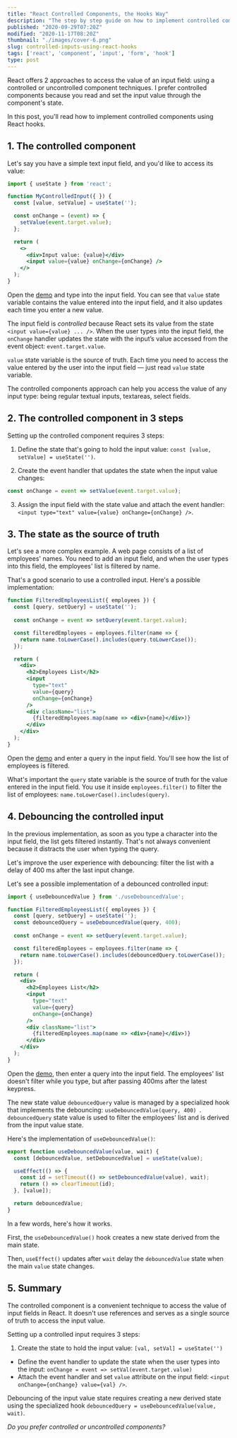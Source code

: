 ```yaml
---
title: "React Controlled Components, the Hooks Way"
description: "The step by step guide on how to implement controlled components in React using hooks."
published: "2020-09-29T07:20Z"
modified: "2020-11-17T08:20Z"
thumbnail: "./images/cover-6.png"
slug: controlled-inputs-using-react-hooks
tags: ['react', 'component', 'input', 'form', 'hook']
type: post
---
```


React offers 2 approaches to access the value of an input field: using a controlled or uncontrolled component techniques. I prefer controlled components because you read and set the input value through the component's state.  

In this post, you'll read how to implement controlled components using React hooks.  

<Affiliate type="traversyReact" />

## 1. The controlled component

Let's say you have a simple text input field, and you'd like to access its value:

```jsx
import { useState } from 'react';

function MyControlledInput({ }) {
  const [value, setValue] = useState('');

  const onChange = (event) => {
    setValue(event.target.value);
  };

  return (
    <>
      <div>Input value: {value}</div>
      <input value={value} onChange={onChange} />
    </>
  );
}
```

Open the [demo](https://codesandbox.io/s/controlled-component-uwf8n) and type into the input field. You can see that `value` state variable contains the value entered into the input field, and it also updates each time you enter a new value.  

The input field is *controlled* because React sets its value from the state `<input value={value} ... />`. When the user types into the input field, the `onChange` handler updates the state with the input’s value accessed from the event object: `event.target.value`.  

`value` state variable is the source of truth. Each time you need to access the value entered by the user into the input field &mdash; just read `value` state variable.  

The controlled components approach can help you access the value of any input type: being regular textual inputs, textareas, select fields.  

## 2. The controlled component in 3 steps

Setting up the controlled component requires 3 steps:

1) Define the state that's going to hold the input value: `const [value, setValue] = useState('')`.  

2) Create the event handler that updates the state when the input value changes:

```javascript
const onChange = event => setValue(event.target.value);
```

3) Assign the input field with the state value and attach the event handler: `<input type="text" value={value} onChange={onChange} />`. 

## 3. The state as the source of truth

Let's see a more complex example. A web page consists of a list of employees' names. You need to add an input field, and when the user types into this field, the employees' list is filtered by name.  

That's a good scenario to use a controlled input. Here's a possible implementation:

```jsx mark=2,4,15:16
function FilteredEmployeesList({ employees }) {
  const [query, setQuery] = useState('');
  
  const onChange = event => setQuery(event.target.value);

  const filteredEmployees = employees.filter(name => {
    return name.toLowerCase().includes(query.toLowerCase());
  });

  return (
    <div>
      <h2>Employees List</h2>
      <input 
        type="text" 
        value={query} 
        onChange={onChange}
      />
      <div className="list">
        {filteredEmployees.map(name => <div>{name}</div>)}
      </div>
    </div>
  );
}
```

Open the [demo](https://codesandbox.io/s/gracious-dawn-29qi6?file=/src/App.js) and enter a query in the input field. You'll see how the list of employees is filtered.  

What's important the `query` state variable is the source of truth for the value entered in the input field. You use it inside `employees.filter()` to filter the list of employees: `name.toLowerCase().includes(query)`.  

## 4. Debouncing the controlled input

In the previous implementation, as soon as you type a character into the input field, the list gets filtered instantly. That's not always convenient because it distracts the user when typing the query. 

Let's improve the user experience with debouncing: filter the list with a delay of 400 ms after the last input change.  

Let's see a possible implementation of a debounced controlled input:

```jsx mark=1,5,10
import { useDebouncedValue } from './useDebouncedValue';

function FilteredEmployeesList({ employees }) {
  const [query, setQuery] = useState('');
  const debouncedQuery = useDebouncedValue(query, 400);
  
  const onChange = event => setQuery(event.target.value);

  const filteredEmployees = employees.filter(name => {
    return name.toLowerCase().includes(debouncedQuery.toLowerCase());
  });

  return (
    <div>
      <h2>Employees List</h2>
      <input 
        type="text" 
        value={query} 
        onChange={onChange}
      />
      <div className="list">
        {filteredEmployees.map(name => <div>{name}</div>)}
      </div>
    </div>
  );
}
```

Open the [demo](https://codesandbox.io/s/affectionate-swartz-9yk2u?file=/src/App.js), then enter a query into the input field. The employees' list doesn't filter while you type, but after passing 400ms after the latest keypress.  

The new state value `debouncedQuery` value is managed by a specialized hook that implements the debouncing: `useDebouncedValue(query, 400) `. `debouncedQuery` state value is used to filter the employees' list and is derived from the input value state.  

Here's the implementation of `useDebouncedValue()`:

```javascript
export function useDebouncedValue(value, wait) {
  const [debouncedValue, setDebouncedValue] = useState(value);

  useEffect(() => {
    const id = setTimeout(() => setDebouncedValue(value), wait);
    return () => clearTimeout(id);
  }, [value]);

  return debouncedValue;
}
```

In a few words, here's how it works.  

First, the `useDebouncedValue()` hook creates a new state derived from the main state.  

Then, `useEffect()` updates after `wait` delay the `debouncedValue` state when the main `value` state changes.  

## 5. Summary

The controlled component is a convenient technique to access the value of input fields in React. It doesn't use references and serves as a single source of truth to access the input value.  

Setting up a controlled input requires 3 steps:  

1. Create the state to hold the input value: `[val, setVal] = useState('')`
* Define the event handler to update the state when the user types into the input: `onChange = event => setVal(event.target.value)`
* Attach the event handler and set `value` attribute on the input field: `<input onChange={onChange} value={val} />`.  

Debouncing of the input value state requires creating a new derived state using the specialized hook `debouncedQuery = useDebouncedValue(value, wait)`.  

*Do you prefer controlled or uncontrolled components?*